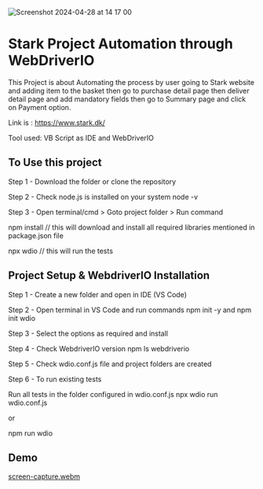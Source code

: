 
![Screenshot 2024-04-28 at 14 17 00](https://github.com/AlkaChaudhary/WeDriverIO-StarkProject/assets/87438786/0f063162-1017-46ab-8dfa-7893ecb08a56)

# Stark Project Automation through WebDriverIO
This Project is about Automating the process by user going to Stark website and adding item to the basket then go to purchase detail page then deliver detail page and add mandatory fields then go to Summary page and click on Payment option.

Link is : https://www.stark.dk/

Tool used: VB Script as IDE and WebDriverIO
## To Use  this project
Step 1 - Download the folder or clone the repository

Step 2 - Check node.js is installed on your system node -v

Step 3 - Open terminal/cmd > Goto project folder > Run command

npm install // this will download and install all required libraries mentioned in package.json file

npx wdio // this will run the tests

## Project Setup & WebdriverIO Installation
Step 1 - Create a new folder and open in IDE (VS Code)

Step 2 - Open terminal in VS Code and run commands npm init -y and npm init wdio

Step 3 - Select the options as required and install

Step 4 - Check WebdriverIO version npm ls webdriverio

Step 5 - Check wdio.conf.js file and project folders are created

Step 6 - To run existing tests

Run all tests in the folder configured in wdio.conf.js npx wdio run wdio.conf.js

or

npm run wdio

## Demo


[screen-capture.webm](https://github.com/AlkaChaudhary/WeDriverIO-StarkProject/assets/87438786/de9af9b8-4a51-4259-bd70-c8c7c73b86a9)
